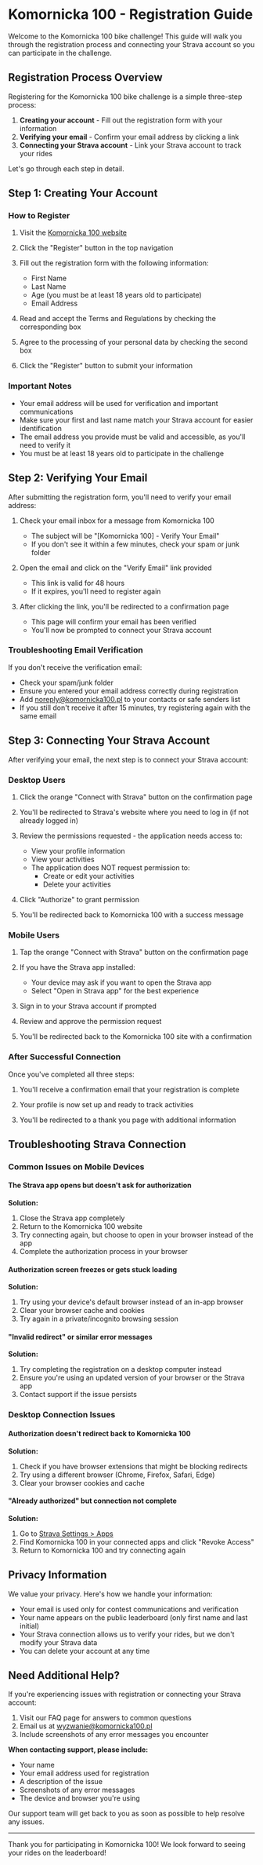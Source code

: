 # Komornicka 100 - Registration Guide

Welcome to the Komornicka 100 bike challenge! This guide will walk you through the registration process and connecting your Strava account so you can participate in the challenge.

## Registration Process Overview

Registering for the Komornicka 100 bike challenge is a simple three-step process:

1. **Creating your account** - Fill out the registration form with your information
2. **Verifying your email** - Confirm your email address by clicking a link
3. **Connecting your Strava account** - Link your Strava account to track your rides

Let's go through each step in detail.

## Step 1: Creating Your Account

### How to Register

1. Visit the [Komornicka 100 website](https://komornicka100.pl)

2. Click the "Register" button in the top navigation

3. Fill out the registration form with the following information:
   - First Name
   - Last Name
   - Age (you must be at least 18 years old to participate)
   - Email Address

4. Read and accept the Terms and Regulations by checking the corresponding box

5. Agree to the processing of your personal data by checking the second box

6. Click the "Register" button to submit your information

### Important Notes

- Your email address will be used for verification and important communications
- Make sure your first and last name match your Strava account for easier identification
- The email address you provide must be valid and accessible, as you'll need to verify it
- You must be at least 18 years old to participate in the challenge

## Step 2: Verifying Your Email

After submitting the registration form, you'll need to verify your email address:

1. Check your email inbox for a message from Komornicka 100
   - The subject will be "[Komornicka 100] - Verify Your Email"
   - If you don't see it within a few minutes, check your spam or junk folder

2. Open the email and click on the "Verify Email" link provided
   - This link is valid for 48 hours
   - If it expires, you'll need to register again

3. After clicking the link, you'll be redirected to a confirmation page
   - This page will confirm your email has been verified
   - You'll now be prompted to connect your Strava account

### Troubleshooting Email Verification

If you don't receive the verification email:

- Check your spam/junk folder
- Ensure you entered your email address correctly during registration
- Add noreply@komornicka100.pl to your contacts or safe senders list
- If you still don't receive it after 15 minutes, try registering again with the same email

## Step 3: Connecting Your Strava Account

After verifying your email, the next step is to connect your Strava account:

### Desktop Users

1. Click the orange "Connect with Strava" button on the confirmation page

2. You'll be redirected to Strava's website where you need to log in (if not already logged in)

3. Review the permissions requested - the application needs access to:
   - View your profile information
   - View your activities
   - The application does NOT request permission to:
     - Create or edit your activities
     - Delete your activities

4. Click "Authorize" to grant permission

5. You'll be redirected back to Komornicka 100 with a success message

### Mobile Users

1. Tap the orange "Connect with Strava" button on the confirmation page

2. If you have the Strava app installed:
   - Your device may ask if you want to open the Strava app
   - Select "Open in Strava app" for the best experience

3. Sign in to your Strava account if prompted

4. Review and approve the permission request

5. You'll be redirected back to the Komornicka 100 site with a confirmation

### After Successful Connection

Once you've completed all three steps:

1. You'll receive a confirmation email that your registration is complete

2. Your profile is now set up and ready to track activities

3. You'll be redirected to a thank you page with additional information

## Troubleshooting Strava Connection

### Common Issues on Mobile Devices

#### The Strava app opens but doesn't ask for authorization

**Solution:**
1. Close the Strava app completely
2. Return to the Komornicka 100 website
3. Try connecting again, but choose to open in your browser instead of the app
4. Complete the authorization process in your browser

#### Authorization screen freezes or gets stuck loading

**Solution:**
1. Try using your device's default browser instead of an in-app browser
2. Clear your browser cache and cookies
3. Try again in a private/incognito browsing session

#### "Invalid redirect" or similar error messages

**Solution:**
1. Try completing the registration on a desktop computer instead
2. Ensure you're using an updated version of your browser or the Strava app
3. Contact support if the issue persists

### Desktop Connection Issues

#### Authorization doesn't redirect back to Komornicka 100

**Solution:**
1. Check if you have browser extensions that might be blocking redirects
2. Try using a different browser (Chrome, Firefox, Safari, Edge)
3. Clear your browser cookies and cache

#### "Already authorized" but connection not complete

**Solution:**
1. Go to [Strava Settings > Apps](https://www.strava.com/settings/apps)
2. Find Komornicka 100 in your connected apps and click "Revoke Access"
3. Return to Komornicka 100 and try connecting again

## Privacy Information

We value your privacy. Here's how we handle your information:

- Your email is used only for contest communications and verification
- Your name appears on the public leaderboard (only first name and last initial)
- Your Strava connection allows us to verify your rides, but we don't modify your Strava data
- You can delete your account at any time

## Need Additional Help?

If you're experiencing issues with registration or connecting your Strava account:

1. Visit our FAQ page for answers to common questions
2. Email us at wyzwanie@komornicka100.pl
3. Include screenshots of any error messages you encounter

**When contacting support, please include:**
- Your name
- Your email address used for registration
- A description of the issue
- Screenshots of any error messages
- The device and browser you're using

Our support team will get back to you as soon as possible to help resolve any issues.

---

Thank you for participating in Komornicka 100! We look forward to seeing your rides on the leaderboard!